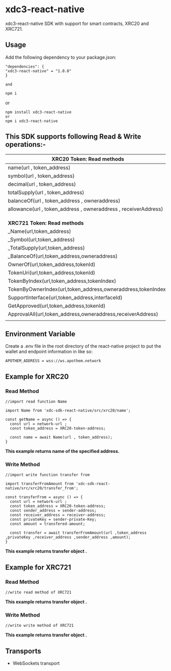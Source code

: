
# xdc3-react-native

xdc3-react-native SDK with support for smart contracts, XRC20 and XRC721.




## Usage

Add the following dependency to your package.json:
```
"dependencies": {
"xdc3-react-native" = "1.0.0"
}

and 

npm i 
```
or 
```
npm install xdc3-react-native
or
npm i xdc3-react-native
```
## This SDK supports following Read & Write operations:-

  |    **XRC20 Token: Read methods**                    |   **XRC20 Token: Write methods**                          |
  |     ---                                         |   ---                                                 | 
  |     name(url , token_address)                                      |   approve(url , token_address ,privateKey , receiverAddress , owneraddress)                   |
  |     symbol(url , token_address)                                    |   transferToken(url , token_address , privateKey , receiverAddress , owneraddress , amount)                         |
  |     decimal(url , token_address)                                   |   transferFrom(url , token_address , privateKey , receiverAddress , owneraddress , amount)             |
  |     totalSupply(url , token_address)                               |   increaseAllowance(url , token_address , privateKey , receiverAddress , owneraddress , value )             |
  |     balanceOf(url , token_address , owneraddress)                          |   decreaseAllowance(url , token_address , privateKey , receiverAddress , owneraddress , value)         |
  |     allowance(url , token_address , owneraddress , receiverAddress)                  |   transferXDC(url , privateKey , owneraddress , receiverAddress , send_token_amount)  |
  |                                               |                                                       |
  |                                               |                                                       |
  |                                               |                                                       |
  | **XRC721 Token: Read methods** | **XRC721 Token: Write methods** |
  |_Name(url,token_address)|setApprovalAll(url,token_address,ownerPrivateKey,spenderAddress,owneraddress,booleanValue)|
  |_Symbol(url,token_address)|_Approve(url,token_address,ownerPrivateKey,spenderAddress,owneraddress,tokenId)|
  | _TotalSupply(url,token_address)|_TransferFrom(url,token_address,spendarprivateKey,receiverAddress,spenderAddress,tokenId)|
  |_BalanceOf(url,token_address,owneraddress)|_safeTransferFrom(url,token_address,spendarprivateKey,receiverAddress,spenderAddress,tokenId)|
  |OwnerOf(url,token_address,tokenId)||
  |TokenUri(url,token_address,tokenId)||
  |TokenByIndex(url,token_address,tokenIndex)||
  |TokenByOwnerIndex(url,token_address,owneraddress,tokenIndex)||
  |SupportInterface(url,token_address,interfaceId)||
  |GetApproved(url,token_address,tokenId)||
  |ApprovalAll(url,token_address,owneraddress,receiverAddress)||
  |||
  
 

## Environment Variable

Create a .env file in the root directory of the react-native project to put the wallet and endpoint information in like so: 
```
APOTHEM_ADDRESS = wss://ws.apothem.network
```
## Example for XRC20

### Read Method
```
//import read function Name

import Name from 'xdc-sdk-react-native/src/xrc20/name';

const getName = async () => {
  const url = network-url ;
  const token_address = XRC20-token-address;

  const name = await Name(url , token_address);
}
```

**This example returns name of the specified address.**


### Write Method

```
//import write function transfer from

import transferFromAmount from 'xdc-sdk-react-native/src/xrc20/transfer_from';

const transferFrom = async () => {
  const url = network-url ;
  const token_address = XRC20-token-address;
  const sender_address = sender-address;
  const receiver_address = receiver-address;
  const privateKey = sender-private-Key;
  const amount = transfered-amount;

  const transfer = await transferFromAmount(url ,token_address ,privateKey ,receiver_address ,sender_address ,amount);
}
```

**This example returns transfer object .**


## Example for XRC721

### Read Method
```
//write read method of XRC721
```
**This example returns transfer object .**

### Write Method
```
//write write method of XRC721
```
**This example returns transfer object .**


## Transports

 - WebSockets transport
<!-- ## Types

- Types for U256,H256,Address(H160)
- Transaction type (Transaction from Parity) -->
